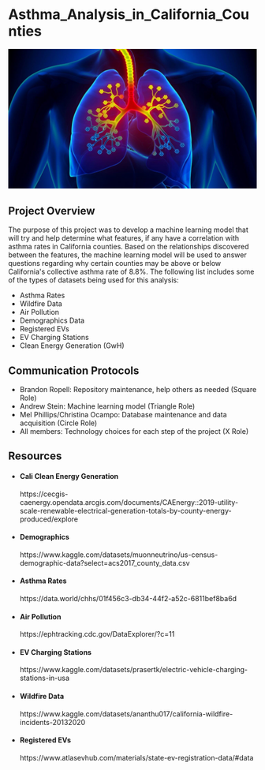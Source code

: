 # Asthma_Analysis_in_California_Counties

<p align="center">
    <img src= "https://github.com/Bropell/Asthma_Analysis_in_California_Counties/blob/main/Resources/Asthma_banner.png"/>
</p>

## Project Overview
The purpose of this project was to develop a machine learning model that will try and help determine what features, 
if any have a correlation with asthma rates in California counties. Based on the relationships discovered between 
the features, the machine learning model will be used to answer questions regarding why certain counties may be above 
or below California's collective asthma rate of 8.8%. The following list includes some of the types of datasets being
used for this analysis:<br>

- Asthma Rates
- Wildfire Data
- Air Pollution 
- Demographics Data
- Registered EVs
- EV Charging Stations
- Clean Energy Generation (GwH)

## Communication Protocols
- Brandon Ropell: Repository maintenance, help others as needed (Square Role)
- Andrew Stein: Machine learning model (Triangle Role)
- Mel Phillips/Christina Ocampo: Database maintenance and data acquisition (Circle Role) 
- All members: Technology choices for each step of the project (X Role)

## Resources
- <h4 align="left">Cali Clean Energy Generation</h4>
    https://cecgis-caenergy.opendata.arcgis.com/documents/CAEnergy::2019-utility-scale-renewable-electrical-generation-totals-by-county-energy-produced/explore 

- <h4 align="left">Demographics</h4>
    https://www.kaggle.com/datasets/muonneutrino/us-census-demographic-data?select=acs2017_county_data.csv

- <h4 align="left">Asthma Rates</h4>
    https://data.world/chhs/01f456c3-db34-44f2-a52c-6811bef8ba6d

- <h4 align="left">Air Pollution</h4>
    https://ephtracking.cdc.gov/DataExplorer/?c=11

- <h4 align="left">EV Charging Stations</h4>
    https://www.kaggle.com/datasets/prasertk/electric-vehicle-charging-stations-in-usa

- <h4 align="left">Wildfire Data</h4>
    https://www.kaggle.com/datasets/ananthu017/california-wildfire-incidents-20132020

- <h4 align="left">Registered EVs</h4>
    https://www.atlasevhub.com/materials/state-ev-registration-data/#data